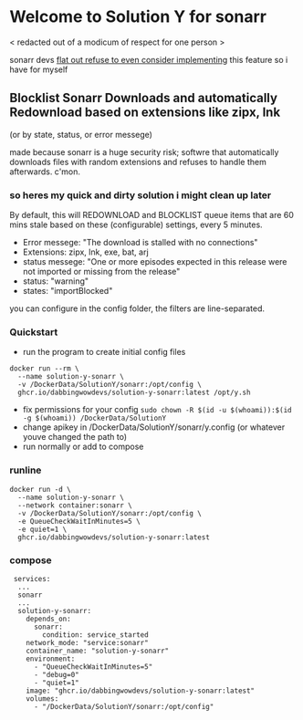 # Welcome to Solution Y for sonarr

< redacted out of a modicum of respect for one person >

sonarr devs [flat out refuse to even consider implementing](https://github.com/Sonarr/Sonarr/issues/3709#issuecomment-640946646) this feature so i have for myself


## Blocklist Sonarr Downloads and automatically Redownload based on extensions like zipx, lnk

(or by state, status, or error messege)

made because sonarr is a huge security risk; softwre that automatically downloads files with random extensions and refuses to handle them afterwards. c'mon.

### so heres my quick and dirty solution i might clean up later

By default, this will REDOWNLOAD and BLOCKLIST queue items that are 60 mins stale based on these (configurable) settings, every 5 minutes.

-   Error messege: "The download is stalled with no connections"
-   Extensions: zipx, lnk, exe, bat, arj
-   status messege: "One or more episodes expected in this release were not imported or missing from the release"
-   status: "warning"
-   states: "importBlocked"

you can configure in the config folder, the filters are line-separated.

### Quickstart

-   run the program to create initial config files

```
docker run --rm \
  --name solution-y-sonarr \
  -v /DockerData/SolutionY/sonarr:/opt/config \
  ghcr.io/dabbingwowdevs/solution-y-sonarr:latest /opt/y.sh
```

-   fix permissions for your config `sudo chown -R $(id -u $(whoami)):$(id -g $(whoami)) /DockerData/SolutionY`
-   change apikey in /DockerData/SolutionY/sonarr/y.config (or whatever youve changed the path to)
-   run normally or add to compose

### runline

```
docker run -d \
  --name solution-y-sonarr \
  --network container:sonarr \
  -v /DockerData/SolutionY/sonarr:/opt/config \
  -e QueueCheckWaitInMinutes=5 \
  -e quiet=1 \
  ghcr.io/dabbingwowdevs/solution-y-sonarr:latest
```

### compose

```
 services:
  ...
  sonarr
  ...
  solution-y-sonarr:
    depends_on:
      sonarr:
        condition: service_started
    network_mode: "service:sonarr"
    container_name: "solution-y-sonarr"
    environment:
      - "QueueCheckWaitInMinutes=5"
      - "debug=0"
      - "quiet=1"
    image: "ghcr.io/dabbingwowdevs/solution-y-sonarr:latest"
    volumes:
      - "/DockerData/SolutionY/sonarr:/opt/config"
```

